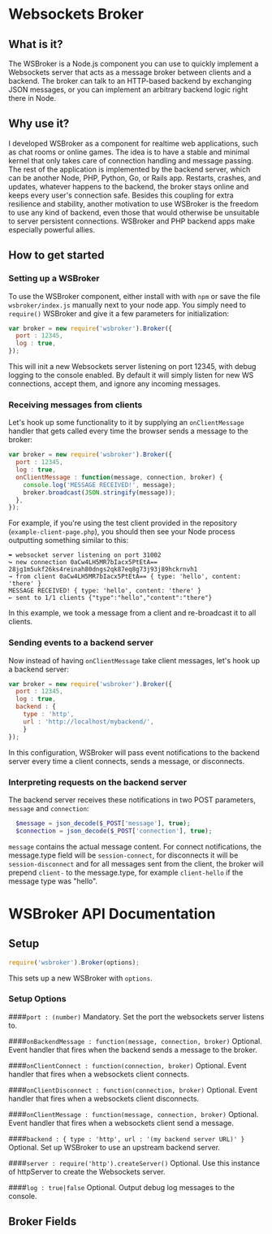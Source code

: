# Websockets Broker

## What is it?

The WSBroker is a Node.js component you can use to quickly
implement a Websockets server that acts as a message broker
between clients and a backend. The broker can talk to an
HTTP-based backend by exchanging JSON messages, or you can
implement an arbitrary backend logic right there in Node. 

## Why use it?

I developed WSBroker as a component for realtime web applications,
such as chat rooms or online games. The idea is to have a stable
and minimal kernel that only takes care of connection handling and
message passing. The rest of the application is implemented by the
backend server, which can be another Node, PHP, Python, Go, or Rails
app. Restarts, crashes, and updates, whatever happens to the backend,
the broker stays online and keeps every user's connection safe.
Besides this coupling for extra resilience and stability, 
another motivation to use WSBroker is the  freedom to use any kind of 
backend, even those that would otherwise be unsuitable to server 
persistent connections. WSBroker and PHP backend apps make especially
powerful allies.

## How to get started

### Setting up a WSBroker

To use the WSBroker component, either install with with `npm` or 
save the file `wsbroker/index.js` manually next to your node app.
You simply need to `require()` WSBroker and give it a few
parameters for initialization:

```javascript
var broker = new require('wsbroker').Broker({
  port : 12345,
  log : true,
});
```
  
This will init a new Websockets server listening on port 12345, with
debug logging to the console enabled. By default it will simply listen
for new WS connections, accept them, and ignore any incoming messages.

### Receiving messages from clients

Let's hook up some functionality to it by supplying an `onClientMessage`
handler that gets called every time the browser sends a message to the
broker:

```javascript
var broker = new require('wsbroker').Broker({
  port : 12345,
  log : true,
  onClientMessage : function(message, connection, broker) {
    console.log('MESSAGE RECEIVED!', message);
    broker.broadcast(JSON.stringify(message));
  },
});
```

For example, if you're using the test client provided in the repository
(`example-client-page.php`), you should then see your Node process outputting
something similar to this:

```
➥ websocket server listening on port 31002
↪ new connection 0aCw4LH5MR7bIacx5PtEtA== 28jg1m5ukf26ks4reinah80dngs2qk87eq8g73j93j89hckrnvh1
→ from client 0aCw4LH5MR7bIacx5PtEtA== { type: 'hello', content: 'there' }
MESSAGE RECEIVED! { type: 'hello', content: 'there' }
← sent to 1/1 clients {"type":"hello","content":"there"}
```

In this example, we took a message from a client and re-broadcast it to all clients.

### Sending events to a backend server

Now instead of having `onClientMessage` take client messages, let's hook up a backend
server:

```javascript
var broker = new require('wsbroker').Broker({
  port : 12345,
  log : true,
  backend : {
    type : 'http',
    url : 'http://localhost/mybackend/',
    }
});
```

In this configuration, WSBroker will pass event notifications to
the backend server every time a client connects, sends a message,
or disconnects.

### Interpreting requests on the backend server

The backend server receives these notifications in two POST parameters,
`message` and `connection`:

```PHP
  $message = json_decode($_POST['message'], true);
  $connection = json_decode($_POST['connection'], true);
```

`message` contains the actual message content. For connect notifications,
the message.type field will be `session-connect`, for disconnects it will be
`session-disconnect` and for all messages sent from the client, the broker
will prepend `client-` to the message.type, for example `client-hello` if the
message type was "hello".

# WSBroker API Documentation

## Setup

```javascript
require('wsbroker').Broker(options);
```

This sets up a new WSBroker with `options`.

### Setup Options

####`port : (number)` 
Mandatory. Set the port the websockets server listens to.

####`onBackendMessage : function(message, connection, broker)` 
Optional. Event handler that fires when the backend sends a message to the broker.

####`onClientConnect : function(connection, broker)` 
Optional. Event handler that fires when a websockets client connects.

####`onClientDisconnect : function(connection, broker)` 
Optional. Event handler that fires when a websockets client disconnects.

####`onClientMessage : function(message, connection, broker)` 
Optional. Event handler that fires when a websockets client send a message.

####`backend : { type : 'http', url : '(my backend server URL)' }` 
Optional. Set up WSBroker to use an upstream backend server.

####`server : require('http').createServer()` 
Optional. Use this instance of httpServer to create the Websockets server.

####`log : true|false` 
Optional. Output debug log messages to the console.

## Broker Fields








